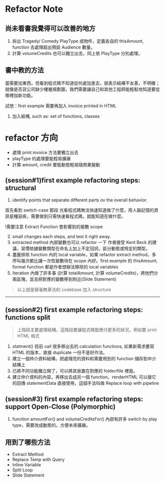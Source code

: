 # Refactor Note

## 尚未看書我覺得可以改善的地方
1. 拆出 Tragedy/ Comedy PlayType 成物件，定義各自的 thisAmount, function 去處理超出預設 Audience 數量。
2. 計算 volumeCredits 也可以獨立出去，同上依 PlayType 分別處理。

## 書中教的方法

當需要加東西，但看到程式碼不知道從何處加進去，就表示結構不友善，不明確；就像是百貨公司缺少樓層規劃圖，我們需要讓自己和其他工程師能輕鬆地知道要從哪裡加新功能。

試想：first example 需要再加入 invoice printed in HTML

1. 加入結構, such as: set of functions, classes

# refactor 方向
- 處理 print invoice 方法要獨立出去
- playType 的處理要能輕易擴展
- 計算 amount, credit 要能動態輕易隨商業變動

## (session#1)first example refactoring steps: structural
1. identify points that separate different parts ov the overall behavior.

首先看到 switch-case 那段
光看程式碼無法快速知道做了什麼，用人腦記憶的資訊是種惡疾，需要做到只需快速看程式碼，就能知道在做什麼。

!需要注意 Extract Function 會影響到的變數 scope 

2. small changes each steps, and test it right away.
3. extracted method 內部變數也可以 refactor 一下
作者接受 Kent Beck 的建議，習慣依據變數類型在命名上加上不定冠詞，區分動態或特定的類型。
4. 盡量排除 function 內的 local variable，如果 refactor extract method，多呼叫幾次都比讓一次性變數待在 scope 內好。first example 的 thisAmount, format function 都是作者想辦法移除的 local variables
5. Iteration 內做了許多事 (計算 totalAmount, 計算 volumeCredits)，將他們分兩區塊，並且把對應的變數移到附近(Slide Statement)

> 以上就是替毫無章法的 codebase 加入 structure
---
## (session#2) first example refactoring steps: functions split
> 上階段主要處理結構，這階段要讓程式碼能應付更多的狀況，例如要 print HTML 格式

1. statment() 目前 call 很多移出去的 calculation functions, 如果新需求要寫 HTML 的版本，直接 duplicate 一份不是好作法。
2. 建立一個仲介資料結構，把處理完的資料和需要用到的 function 儲存到中介結構上
3. 已將不同功能獨立開了，可以將其放置在對應的 folder/file 裡面。
4. 建立仲介資料的內容，再移出去成另一個 function，renderHTML 可以接它的回傳 statementData 直接使用，這個手法叫做 Replace loop with pipeline

## (session#3) first example refactoring steps: support Open-Close (Polymorphic)
1. function amountFor() and volumeCreditsFor() 內部有許多 switch by play type，需要改成動態的，方便未來擴展。



## 用到了哪些方法
* Extract Method
* Replace Temp with Query
* Inline Variable
* Split Loop
* Slide Statement



